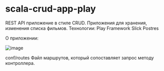# scala-crud-app-play

REST API приложение в стиле CRUD.
Приложения для хранения, изменения списка фильмов. 
Технологии:
Play Framework
Slick
Postres

О приложении:

![image](https://github.com/Glaymor/scala-crud-app-play/assets/91942559/dd24068f-040e-45be-9061-d7f7bbb95d94)

conf/routes Файл маршрутов, который сопоставляет запрос методу контроллера.


